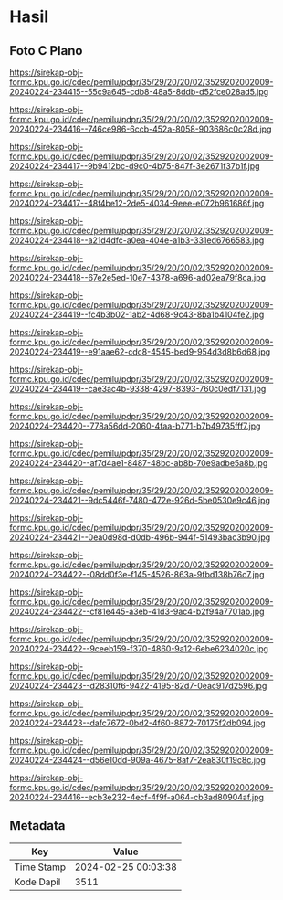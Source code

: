 # Hasil

## Foto C Plano

https://sirekap-obj-formc.kpu.go.id/cdec/pemilu/pdpr/35/29/20/20/02/3529202002009-20240224-234415--55c9a645-cdb8-48a5-8ddb-d52fce028ad5.jpg

https://sirekap-obj-formc.kpu.go.id/cdec/pemilu/pdpr/35/29/20/20/02/3529202002009-20240224-234416--746ce986-6ccb-452a-8058-903686c0c28d.jpg

https://sirekap-obj-formc.kpu.go.id/cdec/pemilu/pdpr/35/29/20/20/02/3529202002009-20240224-234417--9b9412bc-d9c0-4b75-847f-3e2671f37b1f.jpg

https://sirekap-obj-formc.kpu.go.id/cdec/pemilu/pdpr/35/29/20/20/02/3529202002009-20240224-234417--48f4be12-2de5-4034-9eee-e072b961686f.jpg

https://sirekap-obj-formc.kpu.go.id/cdec/pemilu/pdpr/35/29/20/20/02/3529202002009-20240224-234418--a21d4dfc-a0ea-404e-a1b3-331ed6766583.jpg

https://sirekap-obj-formc.kpu.go.id/cdec/pemilu/pdpr/35/29/20/20/02/3529202002009-20240224-234418--67e2e5ed-10e7-4378-a696-ad02ea79f8ca.jpg

https://sirekap-obj-formc.kpu.go.id/cdec/pemilu/pdpr/35/29/20/20/02/3529202002009-20240224-234419--fc4b3b02-1ab2-4d68-9c43-8ba1b4104fe2.jpg

https://sirekap-obj-formc.kpu.go.id/cdec/pemilu/pdpr/35/29/20/20/02/3529202002009-20240224-234419--e91aae62-cdc8-4545-bed9-954d3d8b6d68.jpg

https://sirekap-obj-formc.kpu.go.id/cdec/pemilu/pdpr/35/29/20/20/02/3529202002009-20240224-234419--cae3ac4b-9338-4297-8393-760c0edf7131.jpg

https://sirekap-obj-formc.kpu.go.id/cdec/pemilu/pdpr/35/29/20/20/02/3529202002009-20240224-234420--778a56dd-2060-4faa-b771-b7b49735fff7.jpg

https://sirekap-obj-formc.kpu.go.id/cdec/pemilu/pdpr/35/29/20/20/02/3529202002009-20240224-234420--af7d4ae1-8487-48bc-ab8b-70e9adbe5a8b.jpg

https://sirekap-obj-formc.kpu.go.id/cdec/pemilu/pdpr/35/29/20/20/02/3529202002009-20240224-234421--9dc5446f-7480-472e-926d-5be0530e9c46.jpg

https://sirekap-obj-formc.kpu.go.id/cdec/pemilu/pdpr/35/29/20/20/02/3529202002009-20240224-234421--0ea0d98d-d0db-496b-944f-51493bac3b90.jpg

https://sirekap-obj-formc.kpu.go.id/cdec/pemilu/pdpr/35/29/20/20/02/3529202002009-20240224-234422--08dd0f3e-f145-4526-863a-9fbd138b76c7.jpg

https://sirekap-obj-formc.kpu.go.id/cdec/pemilu/pdpr/35/29/20/20/02/3529202002009-20240224-234422--cf81e445-a3eb-41d3-9ac4-b2f94a7701ab.jpg

https://sirekap-obj-formc.kpu.go.id/cdec/pemilu/pdpr/35/29/20/20/02/3529202002009-20240224-234422--9ceeb159-f370-4860-9a12-6ebe6234020c.jpg

https://sirekap-obj-formc.kpu.go.id/cdec/pemilu/pdpr/35/29/20/20/02/3529202002009-20240224-234423--d28310f6-9422-4195-82d7-0eac917d2596.jpg

https://sirekap-obj-formc.kpu.go.id/cdec/pemilu/pdpr/35/29/20/20/02/3529202002009-20240224-234423--dafc7672-0bd2-4f60-8872-70175f2db094.jpg

https://sirekap-obj-formc.kpu.go.id/cdec/pemilu/pdpr/35/29/20/20/02/3529202002009-20240224-234424--d56e10dd-909a-4675-8af7-2ea830f19c8c.jpg

https://sirekap-obj-formc.kpu.go.id/cdec/pemilu/pdpr/35/29/20/20/02/3529202002009-20240224-234416--ecb3e232-4ecf-4f9f-a064-cb3ad80904af.jpg


## Metadata

| Key        | Value               |
| ---------- | ------------------- |
| Time Stamp | 2024-02-25 00:03:38 |
| Kode Dapil | 3511                |



